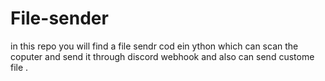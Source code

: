 # File-sender
in this repo you will find a  file sendr cod ein ython which can scan the coputer and send it through discord webhook and also can send custome file .
